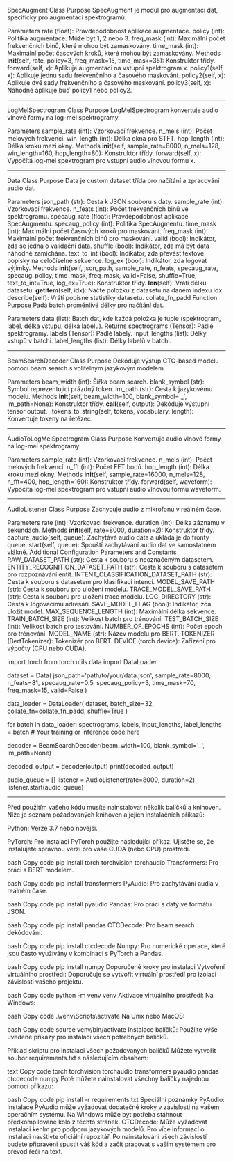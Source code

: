 SpecAugment Class
Purpose
SpecAugment je modul pro augmentaci dat, specificky pro augmentaci spektrogramů.

Parameters
rate (float): Pravděpodobnost aplikace augmentace.
policy (int): Politika augmentace. Může být 1, 2 nebo 3.
freq_mask (int): Maximální počet frekvenčních binů, které mohou být zamaskovány.
time_mask (int): Maximální počet časových kroků, které mohou být zamaskovány.
Methods
__init__(self, rate, policy=3, freq_mask=15, time_mask=35): Konstruktor třídy.
forward(self, x): Aplikuje augmentaci na vstupní spektrogram x.
policy1(self, x): Aplikuje jednu sadu frekvenčního a časového maskování.
policy2(self, x): Aplikuje dvě sady frekvenčního a časového maskování.
policy3(self, x): Náhodně aplikuje buď policy1 nebo policy2.

____________

LogMelSpectrogram Class
Purpose
LogMelSpectrogram konvertuje audio vlnové formy na log-mel spektrogramy.

Parameters
sample_rate (int): Vzorkovací frekvence.
n_mels (int): Počet melových frekvencí.
win_length (int): Délka okna pro STFT.
hop_length (int): Délka kroku mezi okny.
Methods
__init__(self, sample_rate=8000, n_mels=128, win_length=160, hop_length=80): Konstruktor třídy.
forward(self, x): Vypočítá log-mel spektrogram pro vstupní audio vlnovou formu x.

____________

Data Class
Purpose
Data je custom dataset třída pro načítání a zpracování audio dat.

Parameters
json_path (str): Cesta k JSON souboru s daty.
sample_rate (int): Vzorkovací frekvence.
n_feats (int): Počet frekvenčních binů ve spektrogramu.
specaug_rate (float): Pravděpodobnost aplikace SpecAugmentu.
specaug_policy (int): Politika SpecAugmentu.
time_mask (int): Maximální počet časových kroků pro maskování.
freq_mask (int): Maximální počet frekvenčních binů pro maskování.
valid (bool): Indikátor, zda se jedná o validační data.
shuffle (bool): Indikátor, zda má být data náhodně zamíchána.
text_to_int (bool): Indikátor, zda převést textové popisky na celočíselné sekvence.
log_ex (bool): Indikátor, zda logovat výjimky.
Methods
__init__(self, json_path, sample_rate, n_feats, specaug_rate, specaug_policy, time_mask, freq_mask, valid=False, shuffle=True, text_to_int=True, log_ex=True): Konstruktor třídy.
__len__(self): Vrátí délku datasetu.
__getitem__(self, idx): Načte položku z datasetu na daném indexu idx.
describe(self): Vrátí popisné statistiky datasetu.
collate_fn_padd Function
Purpose
Padá batch proměnlivé délky pro načítání dat.

Parameters
data (list): Batch dat, kde každá položka je tuple (spektrogram, label, délka vstupu, délka labelu).
Returns
spectrograms (Tensor): Padlé spektrogramy.
labels (Tensor): Padlé labely.
input_lengths (list): Délky vstupů v batchi.
label_lengths (list): Délky labelů v batchi.

_____________

BeamSearchDecoder Class
Purpose
Dekóduje výstup CTC-based modelu pomocí beam search s volitelným jazykovým modelem.

Parameters
beam_width (int): Šířka beam search.
blank_symbol (str): Symbol reprezentující prázdný token.
lm_path (str): Cesta k jazykovému modelu.
Methods
__init__(self, beam_width=100, blank_symbol='_', lm_path=None): Konstruktor třídy.
__call__(self, output): Dekóduje výstupní tensor output.
_tokens_to_string(self, tokens, vocabulary, length): Konvertuje tokeny na řetězec.

______________

AudioToLogMelSpectrogram Class
Purpose
Konvertuje audio vlnové formy na log-mel spektrogramy.

Parameters
sample_rate (int): Vzorkovací frekvence.
n_mels (int): Počet melových frekvencí.
n_fft (int): Počet FFT bodů.
hop_length (int): Délka kroku mezi okny.
Methods
__init__(self, sample_rate=16000, n_mels=128, n_fft=400, hop_length=160): Konstruktor třídy.
forward(self, waveform): Vypočítá log-mel spektrogram pro vstupní audio vlnovou formu waveform.

_______________

AudioListener Class
Purpose
Zachycuje audio z mikrofonu v reálném čase.

Parameters
rate (int): Vzorkovací frekvence.
duration (int): Délka záznamu v sekundách.
Methods
__init__(self, rate=8000, duration=2): Konstruktor třídy.
capture_audio(self, queue): Zachytává audio data a ukládá je do fronty queue.
start(self, queue): Spouští zachytávání audio dat ve samostatném vlákně.
Additional Configuration
Parameters and Constants
RAW_DATASET_PATH (str): Cesta k souboru s neoznačeným datasetem.
ENTITY_RECOGNITION_DATASET_PATH (str): Cesta k souboru s datasetem pro rozpoznávání entit.
INTENT_CLASSIFICATION_DATASET_PATH (str): Cesta k souboru s datasetem pro klasifikaci intencí.
MODEL_SAVE_PATH (str): Cesta k souboru pro uložení modelu.
TRACE_MODEL_SAVE_PATH (str): Cesta k souboru pro uložení trace modelu.
LOG_DIRECTORY (str): Cesta k logovacímu adresáři.
SAVE_MODEL_FLAG (bool): Indikátor, zda uložit model.
MAX_SEQUENCE_LENGTH (int): Maximální délka sekvence.
TRAIN_BATCH_SIZE (int): Velikost batch pro trénování.
TEST_BATCH_SIZE (int): Velikost batch pro testování.
NUMBER_OF_EPOCHS (int): Počet epoch pro trénování.
MODEL_NAME (str): Název modelu pro BERT.
TOKENIZER (BertTokenizer): Tokenizér pro BERT.
DEVICE (torch.device): Zařízení pro výpočty (CPU nebo CUDA).



import torch
from torch.utils.data import DataLoader


dataset = Data(
    json_path='path/to/your/data.json',
    sample_rate=8000,
    n_feats=81,
    specaug_rate=0.5,
    specaug_policy=3,
    time_mask=70,
    freq_mask=15,
    valid=False
)

data_loader = DataLoader(
    dataset,
    batch_size=32,
    collate_fn=collate_fn_padd,
    shuffle=True
)


for batch in data_loader:
    spectrograms, labels, input_lengths, label_lengths = batch
    # Your training or inference code here


decoder = BeamSearchDecoder(beam_width=100, blank_symbol='_', lm_path=None)


decoded_output = decoder(output)
print(decoded_output)


audio_queue = []
listener = AudioListener(rate=8000, duration=2)
listener.start(audio_queue)



___________________




Před použitím vašeho kódu musíte nainstalovat několik balíčků a knihoven. Níže je seznam požadovaných knihoven a jejich instalačních příkazů:

Python: Verze 3.7 nebo novější.

PyTorch: Pro instalaci PyTorch použijte následující příkaz. Ujistěte se, že instalujete správnou verzi pro vaše CUDA (nebo CPU) prostředí.

bash
Copy code
pip install torch torchvision torchaudio
Transformers: Pro práci s BERT modelem.

bash
Copy code
pip install transformers
PyAudio: Pro zachytávání audia v reálném čase.

bash
Copy code
pip install pyaudio
Pandas: Pro práci s daty ve formátu JSON.

bash
Copy code
pip install pandas
CTCDecode: Pro beam search dekódování.

bash
Copy code
pip install ctcdecode
Numpy: Pro numerické operace, které jsou často využívány v kombinaci s PyTorch a Pandas.

bash
Copy code
pip install numpy
Doporučené kroky pro instalaci
Vytvoření virtuálního prostředí:
Doporučuje se vytvořit virtuální prostředí pro izolaci závislostí vašeho projektu.

bash
Copy code
python -m venv venv
Aktivace virtuálního prostředí:
Na Windows:

bash
Copy code
.\venv\Scripts\activate
Na Unix nebo MacOS:

bash
Copy code
source venv/bin/activate
Instalace balíčků:
Použijte výše uvedené příkazy pro instalaci všech potřebných balíčků.

Příklad skriptu pro instalaci všech požadovaných balíčků
Můžete vytvořit soubor requirements.txt s následujícím obsahem:

text
Copy code
torch
torchvision
torchaudio
transformers
pyaudio
pandas
ctcdecode
numpy
Poté můžete nainstalovat všechny balíčky najednou pomocí příkazu:

bash
Copy code
pip install -r requirements.txt
Speciální poznámky
PyAudio: Instalace PyAudio může vyžadovat dodatečné kroky v závislosti na vašem operačním systému. Na Windows může být potřeba stáhnout předkompilované kolo z těchto stránek.
CTCDecode: Může vyžadovat instalaci kenlm pro podporu jazykových modelů. Pro více informací o instalaci navštivte oficiální repozitář.
Po nainstalování všech závislostí budete připraveni spustit váš kód a začít pracovat s vaším systémem pro převod řeči na text.
